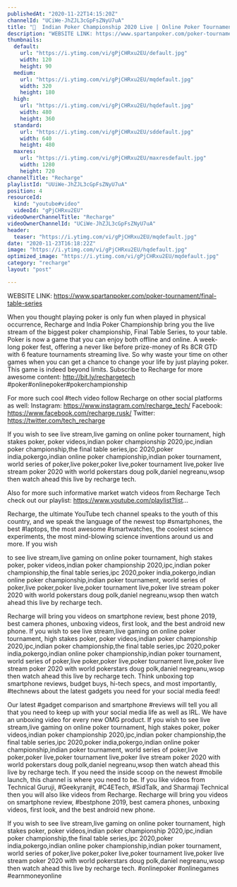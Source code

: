 ```yaml
---
publishedAt: "2020-11-22T14:15:20Z"
channelId: "UCiWe-JhZJL3cGpFsZNyU7uA"
title: "🔴  Indian Poker Championship 2020 Live | Online Poker Tournament | Final Table Series Main Event"
description: "WEBSITE LINK: https://www.spartanpoker.com/poker-tournament/final-table-series\n\nWhen you thought playing poker is only fun when played in physical occurrence, Recharge and India Poker Championship bring you the live stream of the biggest poker championship, Final Table Series, to your table. Poker is now a game that you can enjoy both offline and online. A week-long poker fest, offering a never like before prize-money of Rs 8CR GTD with 6 feature tournaments streaming live. So why waste your time on other games when you can get a chance to change your life by just playing poker. This game is indeed beyond limits. Subscribe to Recharge for more awesome content: http://bit.ly/rechargetech #poker#onlinepoker#pokerchampionship\n\nFor more such cool #tech video follow Recharge on other social platforms as well: Instagram: https://www.instagram.com/recharge_tech/ Facebook: https://www.facebook.com/recharge.rusk/ Twitter: https://twitter.com/tech_recharge\n\nIf you wish to see live stream,live gaming on online poker tournament, high stakes poker, poker videos,indian poker championship 2020,ipc,indian poker championship,the final table series,ipc 2020,poker india,pokergo,indian online poker championship,indian poker tournament, world series of poker,live poker,poker live,poker tournament live,poker live stream poker 2020 with world pokerstars doug polk,daniel negreanu,wsop then watch ahead this live by recharge tech.\n\nAlso for more such informative market watch videos from Recharge Tech check out our playlist: https://www.youtube.com/playlist?list...\n\nRecharge, the ultimate YouTube tech channel speaks to the youth of this country, and we speak the language of the newest top #smartphones, the best #laptops, the most awesome #smartwatches, the coolest science experiments, the most mind-blowing science inventions around us and more. If you wish\n\nto see live stream,live gaming on online poker tournament, high stakes poker, poker videos,indian poker championship 2020,ipc,indian poker championship,the final table series,ipc 2020,poker india,pokergo,indian online poker championship,indian poker tournament, world series of poker,live poker,poker live,poker tournament live,poker live stream poker 2020 with world pokerstars doug polk,daniel negreanu,wsop then watch ahead this live by recharge tech.\n\nRecharge will bring you videos on smartphone review, best phone 2019, best camera phones, unboxing videos, first look, and the best android new phone. If you wish to see live stream,live gaming on online poker tournament, high stakes poker, poker videos,indian poker championship 2020,ipc,indian poker championship,the final table series,ipc 2020,poker india,pokergo,indian online poker championship,indian poker tournament, world series of poker,live poker,poker live,poker tournament live,poker live stream poker 2020 with world pokerstars doug polk,daniel negreanu,wsop then watch ahead this live by recharge tech. Think unboxing top smartphone reviews, budget buys, hi-tech specs, and most importantly, #technews about the latest gadgets you need for your social media feed!\n\nOur latest #gadget comparison and smartphone #reviews will tell you all that you need to keep up with your social media life as well as IRL. We have an unboxing video for every new OMG product. If you wish to see live stream,live gaming on online poker tournament, high stakes poker, poker videos,indian poker championship 2020,ipc,indian poker championship,the final table series,ipc 2020,poker india,pokergo,indian online poker championship,indian poker tournament, world series of poker,live poker,poker live,poker tournament live,poker live stream poker 2020 with world pokerstars doug polk,daniel negreanu,wsop then watch ahead this live by recharge tech. If you need the inside scoop on the newest #mobile launch, this channel is where you need to be. If you like videos from Technical Guruji, #Geekyranjit, #C4ETech, #SidTalk, and Sharmaji Technical then you will also like videos from Recharge. Recharge will bring you videos on smartphone review, #bestphone 2019, best camera phones, unboxing videos, first look, and the best android new phone.\n\nIf you wish to see live stream,live gaming on online poker tournament, high stakes poker, poker videos,indian poker championship 2020,ipc,indian poker championship,the final table series,ipc 2020,poker india,pokergo,indian online poker championship,indian poker tournament, world series of poker,live poker,poker live,poker tournament live,poker live stream poker 2020 with world pokerstars doug polk,daniel negreanu,wsop then watch ahead this live by recharge tech. #onlinepoker #onlinegames #earnmoneyonline"
thumbnails:
  default:
    url: "https://i.ytimg.com/vi/gPjCHRxu2EU/default.jpg"
    width: 120
    height: 90
  medium:
    url: "https://i.ytimg.com/vi/gPjCHRxu2EU/mqdefault.jpg"
    width: 320
    height: 180
  high:
    url: "https://i.ytimg.com/vi/gPjCHRxu2EU/hqdefault.jpg"
    width: 480
    height: 360
  standard:
    url: "https://i.ytimg.com/vi/gPjCHRxu2EU/sddefault.jpg"
    width: 640
    height: 480
  maxres:
    url: "https://i.ytimg.com/vi/gPjCHRxu2EU/maxresdefault.jpg"
    width: 1280
    height: 720
channelTitle: "Recharge"
playlistId: "UUiWe-JhZJL3cGpFsZNyU7uA"
position: 4
resourceId:
  kind: "youtube#video"
  videoId: "gPjCHRxu2EU"
videoOwnerChannelTitle: "Recharge"
videoOwnerChannelId: "UCiWe-JhZJL3cGpFsZNyU7uA"
header:
  teaser: "https://i.ytimg.com/vi/gPjCHRxu2EU/mqdefault.jpg"
date: "2020-11-23T16:18:22Z"
image: "https://i.ytimg.com/vi/gPjCHRxu2EU/hqdefault.jpg"
optimized_image: "https://i.ytimg.com/vi/gPjCHRxu2EU/mqdefault.jpg"
category: "recharge"
layout: "post"

---
```

WEBSITE LINK: https://www.spartanpoker.com/poker-tournament/final-table-series

When you thought playing poker is only fun when played in physical occurrence, Recharge and India Poker Championship bring you the live stream of the biggest poker championship, Final Table Series, to your table. Poker is now a game that you can enjoy both offline and online. A week-long poker fest, offering a never like before prize-money of Rs 8CR GTD with 6 feature tournaments streaming live. So why waste your time on other games when you can get a chance to change your life by just playing poker. This game is indeed beyond limits. Subscribe to Recharge for more awesome content: http://bit.ly/rechargetech #poker#onlinepoker#pokerchampionship

For more such cool #tech video follow Recharge on other social platforms as well: Instagram: https://www.instagram.com/recharge_tech/ Facebook: https://www.facebook.com/recharge.rusk/ Twitter: https://twitter.com/tech_recharge

If you wish to see live stream,live gaming on online poker tournament, high stakes poker, poker videos,indian poker championship 2020,ipc,indian poker championship,the final table series,ipc 2020,poker india,pokergo,indian online poker championship,indian poker tournament, world series of poker,live poker,poker live,poker tournament live,poker live stream poker 2020 with world pokerstars doug polk,daniel negreanu,wsop then watch ahead this live by recharge tech.

Also for more such informative market watch videos from Recharge Tech check out our playlist: https://www.youtube.com/playlist?list...

Recharge, the ultimate YouTube tech channel speaks to the youth of this country, and we speak the language of the newest top #smartphones, the best #laptops, the most awesome #smartwatches, the coolest science experiments, the most mind-blowing science inventions around us and more. If you wish

to see live stream,live gaming on online poker tournament, high stakes poker, poker videos,indian poker championship 2020,ipc,indian poker championship,the final table series,ipc 2020,poker india,pokergo,indian online poker championship,indian poker tournament, world series of poker,live poker,poker live,poker tournament live,poker live stream poker 2020 with world pokerstars doug polk,daniel negreanu,wsop then watch ahead this live by recharge tech.

Recharge will bring you videos on smartphone review, best phone 2019, best camera phones, unboxing videos, first look, and the best android new phone. If you wish to see live stream,live gaming on online poker tournament, high stakes poker, poker videos,indian poker championship 2020,ipc,indian poker championship,the final table series,ipc 2020,poker india,pokergo,indian online poker championship,indian poker tournament, world series of poker,live poker,poker live,poker tournament live,poker live stream poker 2020 with world pokerstars doug polk,daniel negreanu,wsop then watch ahead this live by recharge tech. Think unboxing top smartphone reviews, budget buys, hi-tech specs, and most importantly, #technews about the latest gadgets you need for your social media feed!

Our latest #gadget comparison and smartphone #reviews will tell you all that you need to keep up with your social media life as well as IRL. We have an unboxing video for every new OMG product. If you wish to see live stream,live gaming on online poker tournament, high stakes poker, poker videos,indian poker championship 2020,ipc,indian poker championship,the final table series,ipc 2020,poker india,pokergo,indian online poker championship,indian poker tournament, world series of poker,live poker,poker live,poker tournament live,poker live stream poker 2020 with world pokerstars doug polk,daniel negreanu,wsop then watch ahead this live by recharge tech. If you need the inside scoop on the newest #mobile launch, this channel is where you need to be. If you like videos from Technical Guruji, #Geekyranjit, #C4ETech, #SidTalk, and Sharmaji Technical then you will also like videos from Recharge. Recharge will bring you videos on smartphone review, #bestphone 2019, best camera phones, unboxing videos, first look, and the best android new phone.

If you wish to see live stream,live gaming on online poker tournament, high stakes poker, poker videos,indian poker championship 2020,ipc,indian poker championship,the final table series,ipc 2020,poker india,pokergo,indian online poker championship,indian poker tournament, world series of poker,live poker,poker live,poker tournament live,poker live stream poker 2020 with world pokerstars doug polk,daniel negreanu,wsop then watch ahead this live by recharge tech. #onlinepoker #onlinegames #earnmoneyonline